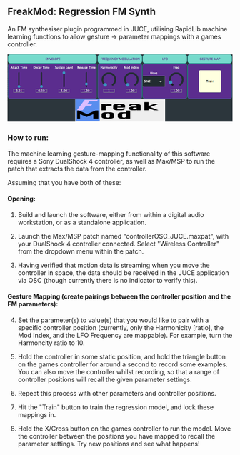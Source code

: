 ## FreakMod: Regression FM Synth

An FM synthesiser plugin programmed in JUCE, utilising RapidLib machine learning functions to allow gesture -> parameter mappings with a games controller.

![FreakMod_Img](/images/freakmod_image.png)

### How to run:

The machine learning gesture-mapping functionality of this software requires a Sony DualShock 4 controller, as well as Max/MSP to run the patch that extracts the data from the controller.

Assuming that you have both of these:

#### Opening:

1) Build and launch the software, either from within a digital audio workstation, or as a standalone application.

2) Launch the Max/MSP patch named "controllerOSC_JUCE.maxpat", with your DualShock 4 controller connected. Select "Wireless Controller" from the dropdown menu within the patch.

3) Having verified that motion data is streaming when you move the controller in space, the data should be received in the JUCE application via OSC (though currently there is no indicator to verify this).

#### Gesture Mapping (create pairings between the controller position and the FM parameters):

4) Set the parameter(s) to value(s) that you would like to pair with a specific controller position (currently, only the Harmonicity [ratio], the Mod Index, and the LFO Frequency are mappable). For example, turn the Harmoncity ratio to 10.

5) Hold the controller in some static position, and hold the triangle button on the games controller for around a second to record some examples. You can also move the controller whilst recording, so that a range of controller positions will recall the given parameter settings.

6) Repeat this process with other parameters and controller positions.

7) Hit the "Train" button to train the regression model, and lock these mappings in.

8) Hold the X/Cross button on the games controller to run the model. Move the controller between the positions you have mapped to recall the parameter settings. Try new positions and see what happens!



